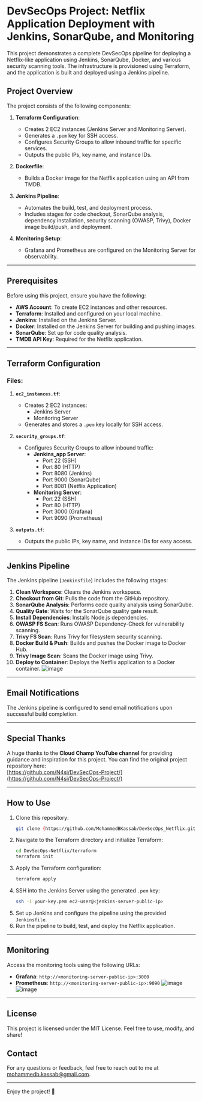 # DevSecOps Project: Netflix Application Deployment with Jenkins, SonarQube, and Monitoring

This project demonstrates a complete DevSecOps pipeline for deploying a Netflix-like application using Jenkins, SonarQube, Docker, and various security scanning tools. The infrastructure is provisioned using Terraform, and the application is built and deployed using a Jenkins pipeline.

## Project Overview

The project consists of the following components:

1. **Terraform Configuration**: 
   - Creates 2 EC2 instances (Jenkins Server and Monitoring Server).
   - Generates a `.pem` key for SSH access.
   - Configures Security Groups to allow inbound traffic for specific services.
   - Outputs the public IPs, key name, and instance IDs.

2. **Dockerfile**: 
   - Builds a Docker image for the Netflix application using an API from TMDB.

3. **Jenkins Pipeline**:
   - Automates the build, test, and deployment process.
   - Includes stages for code checkout, SonarQube analysis, dependency installation, security scanning (OWASP, Trivy), Docker image build/push, and deployment.

4. **Monitoring Setup**:
   - Grafana and Prometheus are configured on the Monitoring Server for observability.

---

## Prerequisites

Before using this project, ensure you have the following:

- **AWS Account**: To create EC2 instances and other resources.
- **Terraform**: Installed and configured on your local machine.
- **Jenkins**: Installed on the Jenkins Server.
- **Docker**: Installed on the Jenkins Server for building and pushing images.
- **SonarQube**: Set up for code quality analysis.
- **TMDB API Key**: Required for the Netflix application.

---

## Terraform Configuration

### Files:
1. **`ec2_instances.tf`**:
   - Creates 2 EC2 instances: 
     - Jenkins Server
     - Monitoring Server
   - Generates and stores a `.pem` key locally for SSH access.

2. **`security_groups.tf`**:
   - Configures Security Groups to allow inbound traffic:
     - **Jenkins_app Server**:
       - Port 22 (SSH)
       - Port 80 (HTTP)
       - Port 8080 (Jenkins)
       - Port 9000 (SonarQube)
       - Port 8081 (Netflix Application)
     - **Monitoring Server**:
       - Port 22 (SSH)
       - Port 80 (HTTP)
       - Port 3000 (Grafana)
       - Port 9090 (Prometheus)

3. **`outputs.tf`**:
   - Outputs the public IPs, key name, and instance IDs for easy access.

---

## Jenkins Pipeline

The Jenkins pipeline (`Jenkinsfile`) includes the following stages:

1. **Clean Workspace**: Cleans the Jenkins workspace.
2. **Checkout from Git**: Pulls the code from the GitHub repository.
3. **SonarQube Analysis**: Performs code quality analysis using SonarQube.
4. **Quality Gate**: Waits for the SonarQube quality gate result.
5. **Install Dependencies**: Installs Node.js dependencies.
6. **OWASP FS Scan**: Runs OWASP Dependency-Check for vulnerability scanning.
7. **Trivy FS Scan**: Runs Trivy for filesystem security scanning.
8. **Docker Build & Push**: Builds and pushes the Docker image to Docker Hub.
9. **Trivy Image Scan**: Scans the Docker image using Trivy.
10. **Deploy to Container**: Deploys the Netflix application to a Docker container.
![image](https://github.com/user-attachments/assets/5110f967-6397-4f7b-8733-8d026a7b4eee)



---

## Email Notifications

The Jenkins pipeline is configured to send email notifications upon successful build completion.

---

## Special Thanks

A huge thanks to the **Cloud Champ YouTube channel** for providing guidance and inspiration for this project. You can find the original project repository here:  
[https://github.com/N4si/DevSecOps-Project/](https://github.com/N4si/DevSecOps-Project/)

---

## How to Use

1. Clone this repository:
   ```bash
   git clone (https://github.com/MohammedBKassab/DevSecOps_Netflix.git)
   ```
2. Navigate to the Terraform directory and initialize Terraform:
   ```bash
   cd DevSecOps-Netflix/terraform
   terraform init
   ```
3. Apply the Terraform configuration:
   ```bash
   terraform apply
   ```
4. SSH into the Jenkins Server using the generated `.pem` key:
   ```bash
   ssh -i your-key.pem ec2-user@<jenkins-server-public-ip>
   ```
5. Set up Jenkins and configure the pipeline using the provided `Jenkinsfile`.
6. Run the pipeline to build, test, and deploy the Netflix application.

---

## Monitoring

Access the monitoring tools using the following URLs:
- **Grafana**: `http://<monitoring-server-public-ip>:3000`
- **Prometheus**: `http://<monitoring-server-public-ip>:9090`
![image](https://github.com/user-attachments/assets/3b8c90b2-0120-4a2c-869a-11dd950a90b0)
![image](https://github.com/user-attachments/assets/498374c8-1e4f-4bdb-846a-b2f5df2652e4)


---

## License

This project is licensed under the MIT License. Feel free to use, modify, and share!

## Contact

For any questions or feedback, feel free to reach out to me at mohammedb.kassab@gmail.com.

---

Enjoy the project! 🚀
